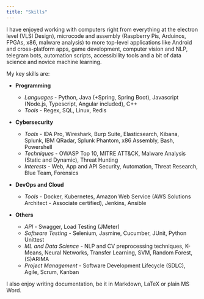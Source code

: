 ```yaml
---
title: "Skills"
---
```


I have enjoyed working with computers right from everything at the electron level (VLSI Design), microcode and assembly (Raspberry Pis, Arduinos, FPGAs, x86, malware analysis) to more top-level applications like Android and cross-platform apps, game development, computer vision and NLP, telegram bots, automation scripts, accessibility tools and a bit of data science and novice machine learning.

My key skills are:

* **Programming**
  * *Languages* - Python, Java (+Spring, Spring Boot), Javascript (Node.js, Typescript, Angular included), C++
  * *Tools* - Regex, SQL, Linux, Redis
  
* **Cybersecurity**
  * *Tools* - IDA Pro, Wireshark, Burp Suite, Elasticsearch, Kibana, Splunk, IBM QRadar, Splunk Phantom, x86 Assembly, Bash, Powershell
  * *Techniques* - OWASP Top 10, MITRE ATT&CK, Malware Analysis (Static and Dynamic), Threat Hunting
  * *Interests* - Web, App and API Security, Automation, Threat Research, Blue Team, Forensics

* **DevOps and Cloud**
  * *Tools* - Docker, Kubernetes, Amazon Web Service (AWS Solutions Architect - Associate certified), Jenkins, Ansible

* **Others**
  * *API* - Swagger, Load Testing (JMeter)
  * *Software Testing* - Selenium, Jasmine, Cucumber, JUnit, Python Unittest
  * *ML and Data Science* - NLP and CV preprocessing techniques, K-Means, Neural Networks, Transfer Learning, SVM, Random Forest, (S)ARIMA
  * *Project Management* - Software Development Lifecycle (SDLC), Agile, Scrum, Kanban

I also enjoy writing documentation, be it in Markdown, LaTeX or plain MS Word.